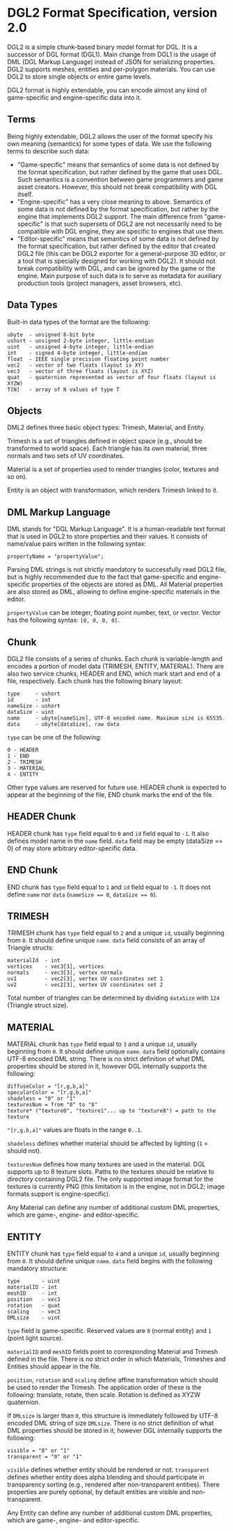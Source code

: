 DGL2 Format Specification, version 2.0
======================================
DGL2 is a simple chunk-based binary model format for DGL. It is a successor of DGL format (DGL1). Main change from DGL1 is the usage of DML (DGL Markup Language) instead of JSON for serializing properties. DGL2 supports meshes, entities and per-polygon materials. You can use DGL2 to store single objects or entire game levels.

DGL2 format is highly extendable, you can encode almost any kind of game-specific and engine-specific data into it.

Terms
-----
Being highly extendable, DGL2 allows the user of the format specify his own meaning (semantics) for some types of data. We use the following terms to describe such data:

* "Game-specific" means that semantics of some data is not defined by the format specification, but rather defined by the game that uses DGL. Such semantics is a convention between game programmers and game asset creators. However, this should not break compatibility with DGL itself.
* "Engine-specific" has a very close meaning to above. Semantics of some data is not defined by the format specification, but rather by the engine that implements DGL2 support. The main difference from "game-specific" is that such supersets of DGL2 are not necessarily need to be compatible with DGL engine, they are specific to engines that use them.
* "Editor-specific" means that semantics of some data is not defined by the format specification, but rather defined by the editor that created DGL2 file (this can be DGL2 exporter for a general-purpose 3D editor, or a tool that is specially designed for working with DGL2). It should not break compatibility with DGL, and can be ignored by the game or the engine. Main purpose of such data is to serve as metadata for auxiliary production tools (project managers, asset browsers, etc).

Data Types
----------
Built-in data types of the format are the following:

    ubyte  - unsigned 8-bit byte
    ushort - unsigned 2-byte integer, little-endian
    uint   - unsigned 4-byte integer, little-endian
    int    - signed 4-byte integer, little-endian
    float  - IEEE single precision floating point number
    vec2   - vector of two floats (layout is XY)
    vec3   - vector of three floats (layout is XYZ)
    quat   - quaternion represented as vector of four floats (layout is XYZW)
    T[N]   - array of N values of type T

Objects
-------
DML2 defines three basic object types: Trimesh, Material, and Entity. 

Trimesh is a set of triangles defined in object space (e.g., should be transformed to world space). Each triangle has its own material, three normals and two sets of UV coordinates.

Material is a set of properties used to render triangles (color, textures and so on).

Entity is an object with transformation, which renders Trimesh linked to it.

DML Markup Language
-------------------
DML stands for "DGL Markup Language". It is a human-readable text format that is used in DGL2 to store properties and their values. It consists of name/value pairs written in the following syntax:

    propertyName = "propertyValue";

Parsing DML strings is not strictly mandatory to successfully read DGL2 file, but is highly recommended due to the fact that game-specific and engine-specific properties of the objects are stored as DML. All Material properties are also stored as DML, allowing to define engine-specific materials in the editor.

`propertyValue` can be integer, floating point number, text, or vector. Vector has the following syntax: `[0, 0, 0, 0]`.

Chunk
-----
DGL2 file consists of a series of chunks. Each chunk is variable-length and encodes a portion of model data (TRIMESH, ENTITY, MATERIAL). There are also two service chunks, HEADER and END, which mark start and end of a file, respectively.
Each chunk has the following binary layout:

    type     - ushort
    id       - int
    nameSize - ushort
    dataSize - uint
    name     - ubyte[nameSize], UTF-8 encoded name. Maximum size is 65535.
    data     - ubyte[dataSize], raw data
    
`type` can be one of the following:

    0 - HEADER
    1 - END
    2 - TRIMESH
    3 - MATERIAL
    4 - ENTITY
    
Other type values are reserved for future use. HEADER chunk is expected to appear at the beginning of the file, END chunk marks the end of the file.

HEADER Chunk
------------
HEADER chunk has `type` field equal to `0` and `id` field equal to `-1`. It also defines model name in the `name` field. `data` field may be empty (dataSize == 0) of may store arbitrary editor-specific data.

END Chunk
---------
END chunk has `type` field equal to `1` and `id` field equal to `-1`. It does not define `name` nor `data` (`nameSize == 0`, `dataSize == 0`).

TRIMESH
-------
TRIMESH chunk has `type` field equal to `2` and a unique `id`, usually beginning from `0`. It should define unique `name`. `data` field consists of an array of Triangle structs:

    materialId  - int
    vertices    - vec3[3], vertices
    normals     - vec3[3], vertex normals
    uv1         - vec2[3], vertex UV coordinates set 1
    uv2         - vec2[3], vertex UV coordinates set 2

Total number of triangles can be determined by dividing `dataSize` with `124` (Triangle struct size).

MATERIAL
--------
MATERIAL chunk has `type` field equal to `3` and a unique `id`, usually beginning from `0`. It should define unique `name`. `data` field optionally contains UTF-8 encoded DML string. There is no strict definition of what DML properties should be stored in it, however DGL internally supports the following:

    diffuseColor = "[r,g,b,a]"
    specularColor = "[r,g,b,a]"
    shadeless = "0" or "1"
    texturesNum = from "0" to "8"
    texture* ("texture0", "texture1"... up to "texture8") = path to the texture

`"[r,g,b,a]"` values are floats in the range `0..1`. 

`shadeless` defines whether material should be affected by lighting (`1` = should not). 

`texturesNum` defines how many textures are used in the material. DGL supports up to 8 texture slots. Paths to the textures should be relative to directory containing DGL2 file. The only supported image format for the textures is currently PNG (this limitation is in the engine, not in DGL2; image formats support is engine-specific).

Any Material can define any number of additional custom DML properties, which are game-, engine- and editor-specific.

ENTITY
------
ENTITY chunk has `type` field equal to `4` and a unique `id`, usually beginning from `0`. It should define unique `name`. `data` field begins with the following mandatory structure:

    type       - uint
    materialID - int
    meshID     - int
    position   - vec3
    rotation   - quat
    scaling    - vec3
    DMLsize    - uint

`type` field is game-specific. Reserved values are `0` (normal entity) and `1` (point light source). 

`materialID` and `meshID` fields point to corresponding Material and Trimesh defined in the file. There is no strict order in which Materials, Trimeshes and Entities should appear in the file.

`position`, `rotation` and `scaling` define affine transformation which should be used to render the Trimesh. The application order of these is the following: translate, rotate, then scale. Rotation is defined as XYZW quaternion.

If `DMLsize` is larger than `0`, this structure is immediately followed by UTF-8 encoded DML string of size `DMLsize`. There is no strict definition of what DML properties should be stored in it, however DGL internally supports the following:

    visible = "0" or "1"
    transparent = "0" or "1"

`visible` defines whether entity should be rendered or not. `transparent` defines whether entity does alpha blending and should participate in transparency sorting (e.g., rendered after non-transparent entities). There properties are purely optional, by default entities are visible and non-transparent.

Any Entity can define any number of additional custom DML properties, which are game-, engine- and editor-specific.

